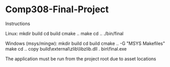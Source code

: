 Comp308-Final-Project
=====================
Instructions

Linux:
mkdir build
cd build
cmake ..
make
cd ..
./bin/final

Windows (msys/mingw):
mkdir build
cd build
cmake .. -G "MSYS Makefiles"
make
cd ..
copy build\external\zlib\libzlib.dll .
bin\final.exe

The application must be run from the project root due to asset locations